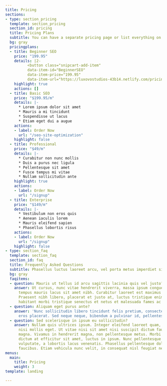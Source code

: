 ```yaml
---
title: Pricing
sections:
- type: section_pricing
  template: section_pricing
  section_id: pricing
  title: Pricing Plans
  subtitle: You can have a separate pricing page or list everything on the home page.
  bg: gray
  pricingplans:
  - title: Beginner SEO
    price: "199.95"
    details: |2-
          <button class="snipcart-add-item"
          data-item-id="BeginnerSEO"
          data-item-price="199.95"
          data-item-url="https://luxovostudios-43b14.netlify.com/pricing/" data-item-description="Beginner SEO Site Optimization" data-item-image="" data-item-name="BeginnerSEO"> Add to cart </button>
    highlight: true
    actions: []
  - title: Basic SEO
    price: "$199.95/m"
    details: |-
      * Lorem ipsum dolor sit amet
      * Mauris a mi tincidunt
      * Suspendisse ut lacus
      * Etiam eget dui a augue
    actions:
    - label: Order Now
      url: "/seo-site-optimization"
    highlight: false
  - title: Professional
    price: "$49/m"
    details: |-
      * Curabitur non nunc mollis
      * Duis a purus nec ligula
      * Pellentesque sit amet
      * Fusce tempus mi vitae
      * Nullam sollicitudin ante
    highlight: true
    actions:
    - label: Order Now
      url: "/signup"
  - title: Enterprise
    price: "$149/m"
    details: |-
      * Vestibulum non eros quis
      * Aenean iaculis lorem
      * Mauris eleifend sapien
      * Phasellus lobortis risus
    actions:
    - label: Order Now
      url: "/signup"
    highlight: false
- type: section_faq
  template: section_faq
  section_id: faq
  title: Frequently Asked Questions
  subtitle: Phasellus luctus laoreet arcu, vel porta metus imperdiet sit amet.
  bg: gray
  faqitems:
  - question: Mauris ut tellus id arcu sagittis lacinia quis vel justo?
    answer: Ut cursus, nunc vitae hendrerit viverra, massa ipsum congue quam, sed
      tempus mauris lacus sit amet nibh. Curabitur laoreet est maximus mollis feugiat.
      Praesent nibh libero, placerat et justo at, luctus tristique enim. Pellentesque
      habitant morbi tristique senectus et netus et malesuada fames ac turpis egestas.
  - question: Aliquam eget purus ante?
    answer: 'Nunc sollicitudin libero tincidunt felis pretium, consectetur aliquam
      eros placerat. Sed neque neque, bibendum a pulvinar id, pellentesque eget velit. '
  - question: Sed scelerisque in ipsum eu sollicitudin?
    answer: Nullam quis ultrices ipsum. Integer eleifend laoreet quam, ac dignissim
      nisi mollis eget. Ut vitae nisi sit amet nisi suscipit dictum faucibus eget
      magna. Vivamus in hendrerit magna, non pellentesque metus. Morbi orci odio,
      dictum at efficitur sit amet, luctus in ipsum. Nunc pellentesque mi vel dui
      vulputate, a lobortis lacus venenatis. Phasellus pellentesque dolor id feugiat
      faucibus. Etiam vehicula nunc velit, in consequat nisl feugiat nec.
menus:
  main:
    title: Pricing
    weight: 3
template: landing

---
```

